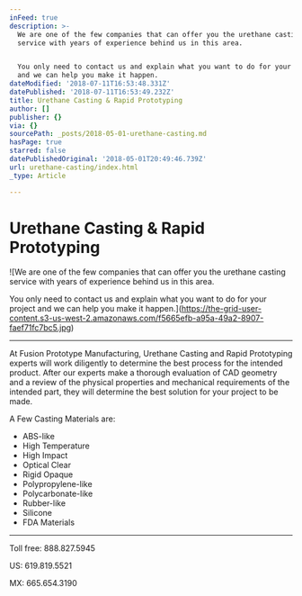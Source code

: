 ```yaml
---
inFeed: true
description: >-
  We are one of the few companies that can offer you the urethane casting
  service with years of experience behind us in this area.


  You only need to contact us and explain what you want to do for your project
  and we can help you make it happen.
dateModified: '2018-07-11T16:53:48.331Z'
datePublished: '2018-07-11T16:53:49.232Z'
title: Urethane Casting & Rapid Prototyping
author: []
publisher: {}
via: {}
sourcePath: _posts/2018-05-01-urethane-casting.md
hasPage: true
starred: false
datePublishedOriginal: '2018-05-01T20:49:46.739Z'
url: urethane-casting/index.html
_type: Article

---
```

# **Urethane Casting & Rapid Prototyping**
![We are one of the few companies that can offer you the urethane casting service with years of experience behind us in this area.

You only need to contact us and explain what you want to do for your project and we can help you make it happen.](https://the-grid-user-content.s3-us-west-2.amazonaws.com/f5665efb-a95a-49a2-8907-faef71fc7bc5.jpg)

---

At Fusion Prototype Manufacturing, Urethane Casting and Rapid Prototyping experts will work diligently to determine the best process for the intended product. After our experts make a thorough evaluation of CAD geometry and a review of the physical properties and mechanical requirements of the intended part, they will determine the best solution for your project to be made.

A Few Casting Materials are:

* ABS-like
* High Temperature
* High Impact
* Optical Clear
* Rigid Opaque
* Polypropylene-like
* Polycarbonate-like
* Rubber-like
* Silicone
* FDA Materials

---

Toll free: 888.827.5945

US: 619.819.5521

MX: 665.654.3190